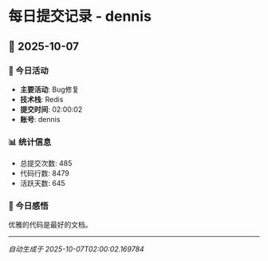# 每日提交记录 - dennis

## 📅 2025-10-07

### 🎯 今日活动
- **主要活动**: Bug修复
- **技术栈**: Redis
- **提交时间**: 02:00:02
- **账号**: dennis

### 📊 统计信息
- 总提交次数: 485
- 代码行数: 8479
- 活跃天数: 645

### 💭 今日感悟
优雅的代码是最好的文档。

---
*自动生成于 2025-10-07T02:00:02.169784*
